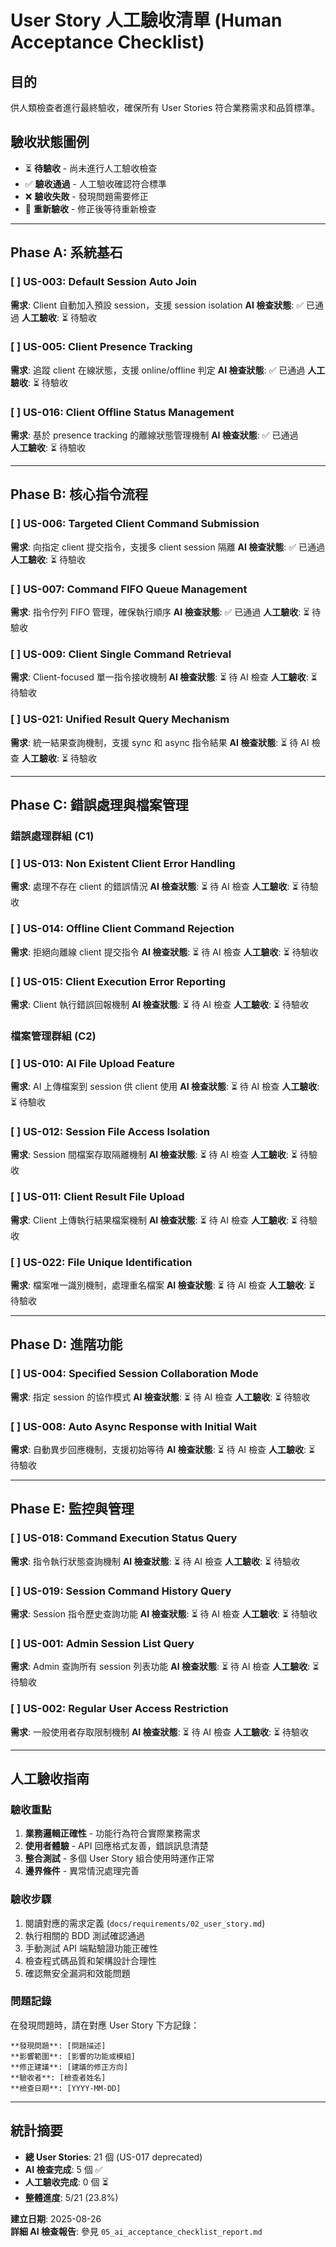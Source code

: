 # User Story 人工驗收清單 (Human Acceptance Checklist)

## 目的
供人類檢查者進行最終驗收，確保所有 User Stories 符合業務需求和品質標準。

## 驗收狀態圖例
- ⏳ **待驗收** - 尚未進行人工驗收檢查
- ✅ **驗收通過** - 人工驗收確認符合標準
- ❌ **驗收失敗** - 發現問題需要修正
- 🔄 **重新驗收** - 修正後等待重新檢查

---

## Phase A: 系統基石

### [ ] US-003: Default Session Auto Join
**需求**: Client 自動加入預設 session，支援 session isolation
**AI 檢查狀態**: ✅ 已通過
**人工驗收**: ⏳ 待驗收

### [ ] US-005: Client Presence Tracking  
**需求**: 追蹤 client 在線狀態，支援 online/offline 判定
**AI 檢查狀態**: ✅ 已通過
**人工驗收**: ⏳ 待驗收

### [ ] US-016: Client Offline Status Management
**需求**: 基於 presence tracking 的離線狀態管理機制
**AI 檢查狀態**: ✅ 已通過  
**人工驗收**: ⏳ 待驗收

---

## Phase B: 核心指令流程

### [ ] US-006: Targeted Client Command Submission
**需求**: 向指定 client 提交指令，支援多 client session 隔離
**AI 檢查狀態**: ✅ 已通過
**人工驗收**: ⏳ 待驗收

### [ ] US-007: Command FIFO Queue Management
**需求**: 指令佇列 FIFO 管理，確保執行順序
**AI 檢查狀態**: ✅ 已通過
**人工驗收**: ⏳ 待驗收

### [ ] US-009: Client Single Command Retrieval
**需求**: Client-focused 單一指令接收機制
**AI 檢查狀態**: ⏳ 待 AI 檢查
**人工驗收**: ⏳ 待驗收

### [ ] US-021: Unified Result Query Mechanism
**需求**: 統一結果查詢機制，支援 sync 和 async 指令結果
**AI 檢查狀態**: ⏳ 待 AI 檢查
**人工驗收**: ⏳ 待驗收

---

## Phase C: 錯誤處理與檔案管理

### 錯誤處理群組 (C1)

### [ ] US-013: Non Existent Client Error Handling
**需求**: 處理不存在 client 的錯誤情況
**AI 檢查狀態**: ⏳ 待 AI 檢查
**人工驗收**: ⏳ 待驗收

### [ ] US-014: Offline Client Command Rejection  
**需求**: 拒絕向離線 client 提交指令
**AI 檢查狀態**: ⏳ 待 AI 檢查
**人工驗收**: ⏳ 待驗收

### [ ] US-015: Client Execution Error Reporting
**需求**: Client 執行錯誤回報機制
**AI 檢查狀態**: ⏳ 待 AI 檢查
**人工驗收**: ⏳ 待驗收

### 檔案管理群組 (C2)

### [ ] US-010: AI File Upload Feature
**需求**: AI 上傳檔案到 session 供 client 使用
**AI 檢查狀態**: ⏳ 待 AI 檢查
**人工驗收**: ⏳ 待驗收

### [ ] US-012: Session File Access Isolation
**需求**: Session 間檔案存取隔離機制
**AI 檢查狀態**: ⏳ 待 AI 檢查
**人工驗收**: ⏳ 待驗收

### [ ] US-011: Client Result File Upload
**需求**: Client 上傳執行結果檔案機制
**AI 檢查狀態**: ⏳ 待 AI 檢查
**人工驗收**: ⏳ 待驗收

### [ ] US-022: File Unique Identification
**需求**: 檔案唯一識別機制，處理重名檔案
**AI 檢查狀態**: ⏳ 待 AI 檢查
**人工驗收**: ⏳ 待驗收

---

## Phase D: 進階功能

### [ ] US-004: Specified Session Collaboration Mode
**需求**: 指定 session 的協作模式
**AI 檢查狀態**: ⏳ 待 AI 檢查
**人工驗收**: ⏳ 待驗收

### [ ] US-008: Auto Async Response with Initial Wait
**需求**: 自動異步回應機制，支援初始等待
**AI 檢查狀態**: ⏳ 待 AI 檢查
**人工驗收**: ⏳ 待驗收

---

## Phase E: 監控與管理

### [ ] US-018: Command Execution Status Query
**需求**: 指令執行狀態查詢機制
**AI 檢查狀態**: ⏳ 待 AI 檢查
**人工驗收**: ⏳ 待驗收

### [ ] US-019: Session Command History Query
**需求**: Session 指令歷史查詢功能
**AI 檢查狀態**: ⏳ 待 AI 檢查
**人工驗收**: ⏳ 待驗收

### [ ] US-001: Admin Session List Query
**需求**: Admin 查詢所有 session 列表功能
**AI 檢查狀態**: ⏳ 待 AI 檢查
**人工驗收**: ⏳ 待驗收

### [ ] US-002: Regular User Access Restriction
**需求**: 一般使用者存取限制機制
**AI 檢查狀態**: ⏳ 待 AI 檢查
**人工驗收**: ⏳ 待驗收

---

## 人工驗收指南

### 驗收重點
1. **業務邏輯正確性** - 功能行為符合實際業務需求
2. **使用者體驗** - API 回應格式友善，錯誤訊息清楚
3. **整合測試** - 多個 User Story 組合使用時運作正常
4. **邊界條件** - 異常情況處理完善

### 驗收步驟
1. 閱讀對應的需求定義 (`docs/requirements/02_user_story.md`)
2. 執行相關的 BDD 測試確認通過
3. 手動測試 API 端點驗證功能正確性  
4. 檢查程式碼品質和架構設計合理性
5. 確認無安全漏洞和效能問題

### 問題記錄
在發現問題時，請在對應 User Story 下方記錄：
```
**發現問題**: [問題描述]
**影響範圍**: [影響的功能或模組] 
**修正建議**: [建議的修正方向]
**驗收者**: [檢查者姓名]
**檢查日期**: [YYYY-MM-DD]
```

---

## 統計摘要

- **總 User Stories**: 21 個 (US-017 deprecated)
- **AI 檢查完成**: 5 個 ✅
- **人工驗收完成**: 0 個 ⏳
- **整體進度**: 5/21 (23.8%)

**建立日期**: 2025-08-26  
**詳細 AI 檢查報告**: 參見 `05_ai_acceptance_checklist_report.md`